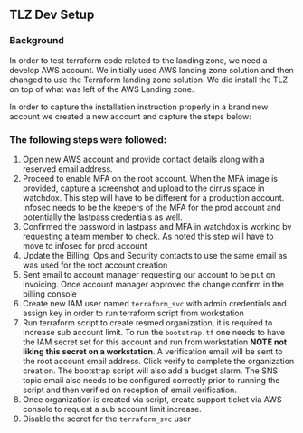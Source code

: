 ## TLZ Dev Setup

### Background
In order to test terraform code related to the landing zone, we need a develop
AWS account. We initially used AWS landing zone solution and then changed
to use the Terraform landing zone solution. We did install the TLZ on top of
what was left of the AWS Landing zone.

In order to capture the installation instruction properly in a brand new account
we created a new account and capture the steps below:

### The following steps were followed:

1. Open new AWS account and provide contact details along with a reserved email
address. 
1. Proceed to enable MFA on the root account. When the MFA image is provided,
capture a screenshot and upload to the cirrus space in watchdox. This step
will have to be different for a production account. Infosec needs to be the
keepers of the MFA for the prod account and potentially the lastpass credentials
as well.
1. Confirmed the password in lastpass and MFA in watchdox is working by
requesting a team member to check. As noted this step will have to move to
infosec for prod account
1. Update the Billing, Ops and Security contacts to use the same email as was
used for the root account creation
1. Sent email to account manager requesting our account to be put on invoicing.
Once account manager approved the change confirm in the billing console
1. Create new IAM user named `terraform_svc` with admin credentials and assign
key in order to run terraform script from workstation
1. Run terraform script to create resmed organization, it is required to
increase sub account limit. To run the `bootstrap.tf` one needs to
have the IAM secret set for this account and run from workstation **NOTE not
liking this secret on a workstation**. A verification email will be sent to the
root account email address. Click verify to complete the organization creation.
The bootstrap script will also add a budget alarm. The SNS topic email also
needs to be configured correctly prior to running the script and then verified
on reception of email verification.
1. Once organization is created via script, create support ticket via AWS console
to request a sub account limit increase.
1. Disable the secret for the `terraform_svc` user
